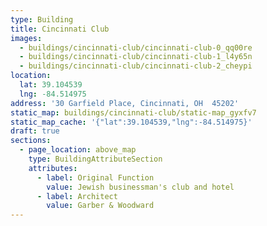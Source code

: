 ```yaml
---
type: Building
title: Cincinnati Club
images:
  - buildings/cincinnati-club/cincinnati-club-0_qq00re
  - buildings/cincinnati-club/cincinnati-club-1_l4y65n
  - buildings/cincinnati-club/cincinnati-club-2_cheypi
location:
  lat: 39.104539
  lng: -84.514975
address: '30 Garfield Place, Cincinnati, OH  45202'
static_map: buildings/cincinnati-club/static-map_gyxfv7
static_map_cache: '{"lat":39.104539,"lng":-84.514975}'
draft: true
sections:
  - page_location: above_map
    type: BuildingAttributeSection
    attributes:
      - label: Original Function
        value: Jewish businessman's club and hotel
      - label: Architect
        value: Garber & Woodward
---
```

